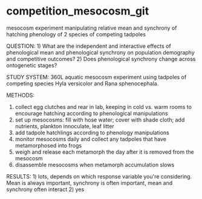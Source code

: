 # competition_mesocosm_git

mesocosm experiment manipulating relative mean and synchrony of hatching phenology of 2 species of competing tadpoles

QUESTION: 1) What are the independent and interactive effects of phenological mean and phenological synchrony on population demography and competitive outcomes? 2) Does phenological synchrony change across ontogenetic stages?

STUDY SYSTEM: 360L aquatic mesocosm experiment using tadpoles of competing species Hyla versicolor and Rana sphenocephala.

METHODS:
1) collect egg clutches and rear in lab, keeping in cold vs. warm rooms to encourage hatching according to phenological manipulations
2) set up mesocosms: fill with hose water; cover with shade cloth; add nutrients, plankton innoculate, leaf litter
3) add tadpole hatchlings according to phenology manipulations
4) monitor mesocosms daily and collect any tadpoles that have metamorphosed into frogs
5) weigh and release each metamorph the day after it is removed from the mesocosm
6) disassemble mesocosms when metamorph accumulation slows

RESULTS: 1) lots, depends on which response variable you're considering. Mean is always important, synchrony is often important, mean and synchrony often interact 2) yes
